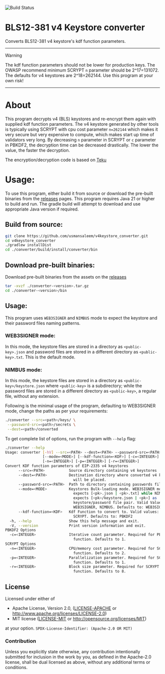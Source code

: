 ![Build Status](https://github.com/usmansaleem/v4keystore_converter/actions/workflows/ci.yaml/badge.svg)

# BLS12-381 v4 Keystore converter

Converts BLS12-381 v4 keystore's kdf function parameters.

---
>[!WARNING]
>The kdf function parameters should not be lower for production keys. The OWASP recommend minimum SCRYPT `n` parameter 
> should be 2^17=131072. The defaults for v4 keystores are 2^18=262144. Use this program at your own risk!
---

# About
This program decrypts v4 (BLS) keystores and re-encrypt them again with supplied kdf function parameters. The v4 
keystore generated by other tools is typically using SCRYPT with cpu cost parameter `n=262144` which makes it very 
secure but very expensive to compute, which makes start up time of validators very long. By decreasing `n` parameter 
in SCRYPT or `c` parameter in PBKDF2, the decryption time can be decreased drastically. The lower the value, the faster 
the decryption.

The encryption/decryption code is based on [Teku](https://github.com/Consensys/teku/tree/master/infrastructure/bls-keystore)

# Usage:
To use this program, either build it from source or download the pre-built binaries from the [releases](https://github.com/usmansaleem/v4keystore_converter/releases/latest) pages. 
This program requires Java 21 or higher to build and run. The gradle build will attempt to download and use appropriate 
Java version if required.

## Build from source:
```sh
git clone https://github.com/usmansaleem/v4keystore_converter.git
cd v4keystore_converter
./gradlew installDist
cd ./converter/build/install/converter/bin
```
## Download pre-built binaries:
Download pre-built binaries from the assets on the [releases](https://github.com/usmansaleem/v4keystore_converter/releases/latest)

```sh
tar -xvzf ./converter-<version>.tar.gz
cd ./converter-<version>/bin
```

## Usage:

This program uses `WEB3SIGNER` and `NIMBUS` mode to expect the keystore and their password files naming patterns.

### WEB3SIGNER mode:
In this mode, the keystore files are stored in a directory as `<public-key>.json` and password files are stored in a 
different directory as `<public-key>.txt`. This is the default mode.

### NIMBUS mode:
In this mode, the keystore files are stored in a directory as `<public-key>/keystore.json` where `<public-key>` is a 
subdirectory; while the password files are stored in a different directory as `<public-key>`, a regular file, without 
any extension.

Following is the minimal usage of the program, defaulting to WEB3SIGNER mode, change the paths as per your requirements:

```sh
./converter --src=<path>/keys/ \
 --password-src=<path>/secrets \
 --dest=<path>/converted
```

To get complete list of options, run the program with `--help` flag:

```sh
./converter --help
Usage: converter [-hV] --src=<PATH> --dest=<PATH> --password-src=<PATH>
                 [--mode=<MODE>] [--kdf-function=<KDF>] [-c=<INTEGER>]
                 [-n=<INTEGER>] [-p=<INTEGER>] [-r=<INTEGER>]
Convert KDF function parameters of EIP-2335 v4 keystores
      --src=<PATH>           Source directory containing v4 keystores
      --dest=<PATH>          Destination directory where converted v4 keystores
                               will be placed.
      --password-src=<PATH>  Path to directory containing passwords files.
      --mode=<MODE>          Keystores Bulk-loading mode. WEB3SIGNER mode
                               expects [<pk>.json | <pk>.txt] while NIMBUS mode
                               expects [<pk>/keystore.json | <pk>] as
                               keystore/password file pair. Valid Values:
                               WEB3SIGNER, NIMBUS. Defaults to: WEB3SIGNER
      --kdf-function=<KDF>   Kdf Function to convert to. Valid values: PBKDF2,
                               SCRYPT. Defaults to: PBKDF2
  -h, --help                 Show this help message and exit.
  -V, --version              Print version information and exit.
PBKDF2 Options
  -c=<INTEGER>               Iterative count parameter. Required for PBKDF2 kdf
                               function. Defaults to 1.
SCRYPT Options
  -n=<INTEGER>               CPU/memory cost parameter. Required for SCRYPT kdf
                               function. Defaults to 2.
  -p=<INTEGER>               Parallelization parameter. Required for SCRYPT kdf
                               function. Defaults to 1.
  -r=<INTEGER>               Block size parameter. Required for SCRYPT kdf
                               function. Defaults to 8.
```

## License

Licensed under either of

* Apache License, Version 2.0, ([LICENSE-APACHE](LICENSE-APACHE-2.0) or <http://www.apache.org/licenses/LICENSE-2.0>)
* MIT license ([LICENSE-MIT](LICENSE-MIT) or <http://opensource.org/licenses/MIT>)

at your option.
`SPDX-License-Identifier: (Apache-2.0 OR MIT)`

### Contribution

Unless you explicitly state otherwise, any contribution intentionally submitted for inclusion in the work by you, as
defined in the Apache-2.0 license, shall be dual licensed as above, without any additional terms or conditions.